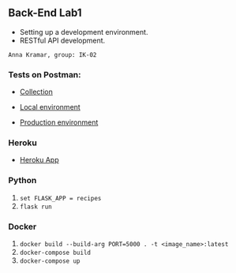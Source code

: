 ## Back-End Lab1

- Setting up a development environment.
- RESTful API development.

`Anna Kramar, group: IK-02`

### Tests on Postman:
- [Collection](https://drive.google.com/file/d/1QVJcblDo30N8ZUdeQUvrfOzRPqSVBgQ9/view?usp=sharing)

- [Local environment](https://drive.google.com/file/d/1LuknbRFC6Bggfp--hjupMexSAgCmvifj/view?usp=sharing)

- [Production environment](https://drive.google.com/file/d/1fGUtEJxmVpVHnaBwlhC-fY0gHDLLxE-g/view?usp=sharing)

### Heroku
- [Heroku App](https://backend-lab1-recipes.herokuapp.com/)

### Python
1. `set FLASK_APP = recipes`
2. `flask run`

### Docker
1. `docker build --build-arg PORT=5000 . -t <image_name>:latest
`
2. `docker-compose build`
3. `docker-compose up`
